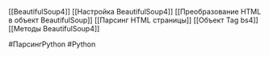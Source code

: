 [[BeautifulSoup4]]
[[Настройка BeautifulSoup4]]
[[Преобразование HTML в объект BeautifulSoup]]
[[Парсинг HTML страницы]]
[[Объект Tag bs4]]
[[Методы BeautifulSoup4]]

#ПарсингPython #Python 